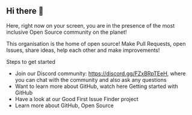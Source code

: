 ## Hi there 👋

Here, right now on your screen, you are in the presence of the most inclusive Open Source community on the planet!<br>

This organisation is the home of open source! Make Pull Requests, open Issues, share ideas, help each other and make improvements!<br>

Steps to get started<br>
- Join our Discord community: https://discord.gg/FZxBRpTEeH, where you can chat with the community and also ask any questions<br>
- Want to learn more about GitHub, watch here Getting started with GitHub<br>
- Have a look at our Good First Issue Finder project<br>
- Learn more about GitHub, Open Source <br>
